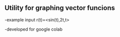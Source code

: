 ## Utility for graphing vector funcions
-example input r(t)=<sin(t),2t,t>

-developed for google colab
